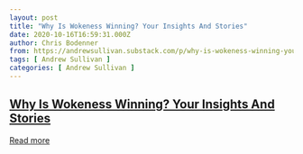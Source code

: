 ```yaml
---
layout: post
title: "Why Is Wokeness Winning? Your Insights And Stories"
date: 2020-10-16T16:59:31.000Z
author: Chris Bodenner
from: https://andrewsullivan.substack.com/p/why-is-wokeness-winning-your-insights/comments
tags: [ Andrew Sullivan ]
categories: [ Andrew Sullivan ]
---
```

<!--1602867571000-->
[Why Is Wokeness Winning? Your Insights And Stories](https://andrewsullivan.substack.com/p/why-is-wokeness-winning-your-insights/comments)
------

<div>
<p>                            <a href="https://andrewsullivan.substack.com/p/why-is-wokeness-winning-your-insights/comments">                                Read more                            </a>                        </p>
</div>
